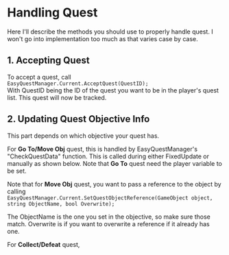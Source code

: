 # Handling Quest
Here I'll describe the methods you should use to properly handle quest. I won't go into implementation too much as that varies case
by case.

## 1. Accepting Quest
To accept a quest, call     
`EasyQuestManager.Current.AcceptQuest(QuestID);`    
With QuestID being the ID of the quest you want to be in the player's quest list. This quest will now be tracked.

## 2. Updating Quest Objective Info
This part depends on which objective your quest has. 

For **Go To/Move Obj** quest, this is handled by EasyQuestManager's "CheckQuestData" function. This is called during either FixedUpdate
or manually as shown below. Note that **Go To** quest need the player variable to be set.
![]()

Note that for **Move Obj** quest, you want to pass a reference to the object by calling       
`EasyQuestManager.Current.SetQuestObjectReference(GameObject object, string ObjectName, bool Overwrite);`  

The ObjectName is the one you set in the objective, so make sure those match. Overwrite is if you want to overwrite a reference
if it already has one.

For **Collect/Defeat** quest, 
